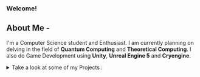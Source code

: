 ### Welcome!
## About Me -
I'm a Computer Science student and Enthusiast. I am currently planning on delving in the field of **Quantum Computing** and **Theoretical Computing**.
I also do Game Development using **Unity**, **Unreal Engine 5** and **Cryengine**.
<details>
<summary>Take a look at some of my Projects :</summary>
<br>
[Initial Drift](https://arnavkucheriya.github.io/InitialDrift/)

![IMAGE1](https://github.com/ArnavKucheriya/InitialDrift/blob/main/Images/Screenshot%20(62).png)

[Dooms Day Fractals](https://arnavkucheriya.github.io/DoomsDay_Fractals/)

![Julia2](https://github.com/ArnavKucheriya/DoomsDay_Fractals/blob/main/ReadMeImgs/Screenshot%20(4).png)

[City Runner](https://arnavkucheriya.github.io/CityRunner/)

![Start Screen](https://github.com/ArnavKucheriya/CityRunner/blob/main/Images/Screenshot%20(57).png)
</details>

<!--
**ArnavKucheriya/ArnavKucheriya** is a ✨ _special_ ✨ repository because its `README.md` (this file) appears on your GitHub profile.

Here are some ideas to get you started:

- 🔭 I’m currently working on ...
- 🌱 I’m currently learning ...
- 👯 I’m looking to collaborate on ...
- 🤔 I’m looking for help with ...
- 💬 Ask me about ...
- 📫 How to reach me: ...
- 😄 Pronouns: ...
- ⚡ Fun fact: ...
-->
